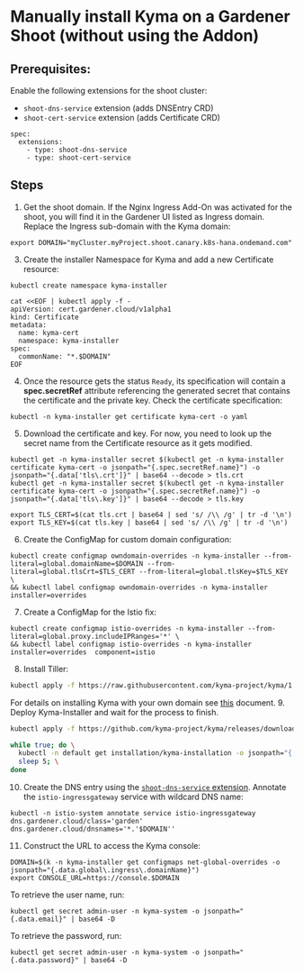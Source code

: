 # Manually install Kyma on a Gardener Shoot (without using the Addon)

## Prerequisites:

Enable the following extensions for the shoot cluster:
* `shoot-dns-service` extension (adds DNSEntry CRD)
* `shoot-cert-service` extension (adds Certificate CRD)
  
```
spec:
  extensions:
    - type: shoot-dns-service
    - type: shoot-cert-service
```

## Steps
1. Get the shoot domain. If the Nginx Ingress Add-On was activated for the shoot, you will find it in the Gardener UI listed as Ingress domain. Replace the Ingress sub-domain with the Kyma domain: 

```
export DOMAIN="myCluster.myProject.shoot.canary.k8s-hana.ondemand.com"
```

3.  Create the installer Namespace for Kyma and add a new Certificate resource:

```
kubectl create namespace kyma-installer
```
```
cat <<EOF | kubectl apply -f -
apiVersion: cert.gardener.cloud/v1alpha1
kind: Certificate
metadata:
  name: kyma-cert
  namespace: kyma-installer
spec:
  commonName: "*.$DOMAIN"
EOF
```
4. Once the resource gets the status `Ready`, its specification will contain a **spec.secretRef** attribute referencing the generated secret that contains the certificate and the private key. Check the certificate specification: 

```
kubectl -n kyma-installer get certificate kyma-cert -o yaml
```

5. Download the certificate and key. For now, you need to look up the secret name from the Certificate resource as it gets modified.
```
kubectl get -n kyma-installer secret $(kubectl get -n kyma-installer certificate kyma-cert -o jsonpath="{.spec.secretRef.name}") -o jsonpath="{.data['tls\.crt']}" | base64 --decode > tls.crt
kubectl get -n kyma-installer secret $(kubectl get -n kyma-installer certificate kyma-cert -o jsonpath="{.spec.secretRef.name}") -o jsonpath="{.data['tls\.key']}" | base64 --decode > tls.key

export TLS_CERT=$(cat tls.crt | base64 | sed 's/ /\\ /g' | tr -d '\n')
export TLS_KEY=$(cat tls.key | base64 | sed 's/ /\\ /g' | tr -d '\n')
```


6. Create the ConfigMap for custom domain configuration:
```
kubectl create configmap owndomain-overrides -n kyma-installer --from-literal=global.domainName=$DOMAIN --from-literal=global.tlsCrt=$TLS_CERT --from-literal=global.tlsKey=$TLS_KEY \
&& kubectl label configmap owndomain-overrides -n kyma-installer installer=overrides
```

7. Create a ConfigMap for the Istio fix:
```
kubectl create configmap istio-overrides -n kyma-installer --from-literal=global.proxy.includeIPRanges='*' \
&& kubectl label configmap istio-overrides -n kyma-installer installer=overrides  component=istio
```
   
8. Install Tiller:

```bash
kubectl apply -f https://raw.githubusercontent.com/kyma-project/kyma/1.8.0/installation/resources/tiller.yaml
```
For details on installing Kyma with your own domain see [this](https://kyma-project.io/docs/#installation-install-kyma-with-your-own-domain-install-kyma) document.
9. Deploy Kyma-Installer and wait for the process to finish.

```bash
kubectl apply -f https://github.com/kyma-project/kyma/releases/download/1.8.0/kyma-installer-cluster.yaml

while true; do \
  kubectl -n default get installation/kyma-installation -o jsonpath="{'Status: '}{.status.state}{', description: '}{.status.description}"; echo; \
  sleep 5; \
done
```

10. Create the DNS entry using the [`shoot-dns-service` extension](https://gardener.cloud/050-tutorials/content/howto/gardener_dns_management/#configuration).
Annotate the `istio-ingressgateway` service with wildcard DNS name: 

```
kubectl -n istio-system annotate service istio-ingressgateway dns.gardener.cloud/class='garden' dns.gardener.cloud/dnsnames='*.'$DOMAIN''
```


11. Construct the URL to access the Kyma console:
```
DOMAIN=$(k -n kyma-installer get configmaps net-global-overrides -o jsonpath="{.data.global\.ingress\.domainName}")
export CONSOLE_URL=https://console.$DOMAIN
```

To retrieve the user name, run:
```
kubectl get secret admin-user -n kyma-system -o jsonpath="{.data.email}" | base64 -D
```
To retrieve the password, run:
```
kubectl get secret admin-user -n kyma-system -o jsonpath="{.data.password}" | base64 -D
```
